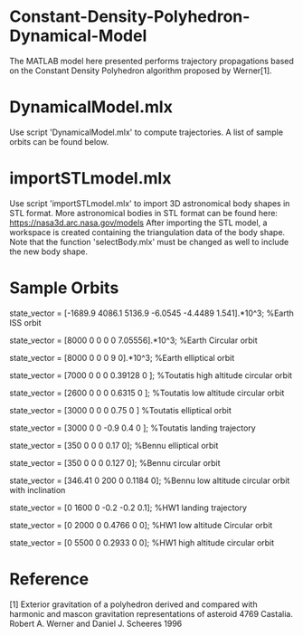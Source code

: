 # Constant-Density-Polyhedron-Dynamical-Model

The MATLAB model here presented performs trajectory propagations based on the Constant Density Polyhedron algorithm proposed by Werner[1].

# DynamicalModel.mlx
Use script 'DynamicalModel.mlx' to compute trajectories. A list of sample orbits can be found below.

# importSTLmodel.mlx
Use script 'importSTLmodel.mlx' to import 3D astronomical body shapes in STL format. More astronomical bodies in STL format can be found here: https://nasa3d.arc.nasa.gov/models
After importing the STL model, a workspace is created containing the triangulation data of the body shape.
Note that the function 'selectBody.mlx' must be changed as well to include the new body shape. 

# Sample Orbits
state_vector = [-1689.9 4086.1 5136.9 -6.0545 -4.4489 1.541].*10^3;   %Earth ISS orbit

state_vector = [8000 0 0 0 0 7.05556].*10^3;                          %Earth Circular orbit

state_vector = [8000 0 0 0 9 0].*10^3;                                %Earth elliptical orbit

state_vector = [7000 0 0 0 0.39128 0 ];                               %Toutatis high altitude circular orbit

state_vector = [2600 0 0 0 0.6315 0 ];                                %Toutatis low altitude circular orbit

state_vector = [3000 0 0 0 0.75 0 ]                                   %Toutatis elliptical orbit

state_vector = [3000 0 0 -0.9 0.4 0 ];                                %Toutatis landing trajectory

state_vector = [350 0 0 0 0.17 0];                                    %Bennu elliptical orbit

state_vector = [350 0 0 0 0.127 0];                                   %Bennu circular orbit

state_vector = [346.41 0 200 0 0.1184 0];                             %Bennu low altitude circular orbit with inclination

state_vector = [0 1600 0 -0.2 -0.2 0.1];                              %HW1 landing trajectory

state_vector = [0 2000 0 0.4766 0 0];                                 %HW1 low altitude Circular orbit 

state_vector = [0 5500 0 0.2933 0 0];                                 %HW1 high altitude circular orbit 


# Reference
[1] Exterior gravitation of a polyhedron derived and compared with harmonic and mascon gravitation representations of asteroid 4769 Castalia. Robert A. Werner and Daniel J. Scheeres 1996
